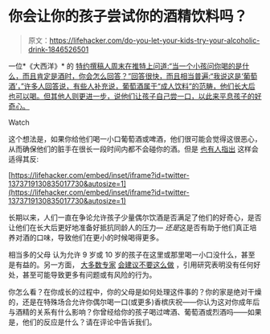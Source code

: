 # 你会让你的孩子尝试你的酒精饮料吗？

> 原文：<https://lifehacker.com/do-you-let-your-kids-try-your-alcoholic-drink-1846526501>

一位*《大西洋》* 的 [特约撰稿人周末在推特上问道:“当一个小孩问你喝的是什么，而且肯定是酒时，你会怎么回答？”回答很快，而且相当普遍:“我说这是‘葡萄酒’，”许多人回答说，有些人补充说，葡萄酒属于“成人饮料”的范畴，他们长大后也可以喝。但其他人则更进一步，说他们让孩子自己尝一口，以此来平息孩子的好奇心。](https://twitter.com/olgakhazan/status/1373699733546532865)

Watch

这个想法是，如果你给他们喝一小口葡萄酒或啤酒，他们很可能会觉得这很恶心，从而确保他们的脏手在很长一段时间内都不会碰你的酒。但是 [也有人指出](https://twitter.com/Meggles4111/status/1373719130835017730) 这样会适得其反:

 [https://lifehacker.com/embed/inset/iframe?id=twitter-1373719130835017730&autosize=1](https://lifehacker.com/embed/inset/iframe?id=twitter-1373719130835017730&autosize=1) 

长期以来，人们一直在争论允许孩子少量偶尔饮酒是否满足了他们的好奇心，是否让他们在长大后更好地准备好抵抗同龄人的压力— *还是*这是否有助于他们真正培养对酒的口味，导致他们在更小的时候喝得更多。

相当多的父母 认为允许 9 岁或 10 岁的孩子在这里或那里喝一小口没什么，甚至是有益的。另一方面， [大多数专家](https://www.theguardian.com/lifeandstyle/2015/apr/05/should-i-let-my-children-try-alcohol#:~:text=The%20solution&text=Social%20learning%20theory%20would%20suggest,parental%20disapproval%20reduces%20alcohol%20consumption.) [会建议不要这么做](https://www.psychologytoday.com/us/blog/think-act-be/202005/should-parents-let-kids-drink) ，引用研究表明没有任何好处，甚至可能导致更多有问题或有风险的行为。

你怎么看？在你成长的过程中，你的父母是如何处理这件事的？你的家是绝对干燥的，还是在特殊场合允许你偶尔喝一口(或更多)香槟庆祝——你认为这对你成年后与酒精的关系有什么影响？你曾经给你的孩子喝过啤酒、葡萄酒或烈酒吗——如果是，他们的反应是什么？请在评论中告诉我们。